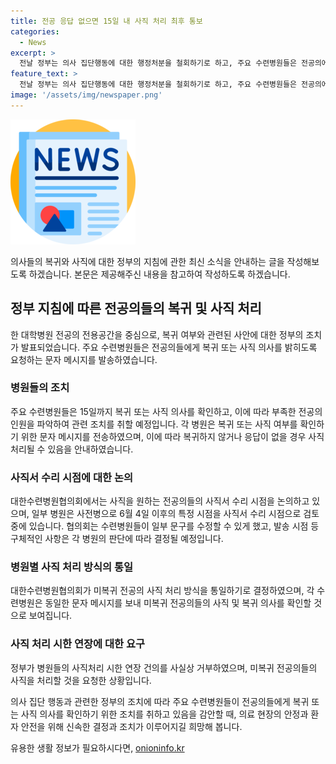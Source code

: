 ```yaml
---
title: 전공 응답 없으면 15일 내 사직 처리 최후 통보
categories:
  - News
excerpt: >
  전날 정부는 의사 집단행동에 대한 행정처분을 철회하기로 하고, 주요 수련병원들은 전공의에게 15일까지 복귀 또는 사직 여부를 명확히 밝히라는 요구를 발송했다. 정부의 지침에 따라 복귀 또는 사직 디데이를 제시한 주요 수련병원들은 사직서 수리 시점에 대해서는 아직 결정이 내려지지 않았으며, 협의회가 일종의 가이드라인을 제시한 데 따라 수련병원들은 동일한 문자 메시지를 보내 미복귀 전공의들의 사직 및 복귀 의사를 확인할 것으로 보인다.
feature_text: >
  전날 정부는 의사 집단행동에 대한 행정처분을 철회하기로 하고, 주요 수련병원들은 전공의에게 15일까지 복귀 또는 사직 여부를 명확히 밝히라는 요구를 발송했다. 정부의 지침에 따라 복귀 또는 사직 디데이를 제시한 주요 수련병원들은 사직서 수리 시점에 대해서는 아직 결정이 내려지지 않았으며, 협의회가 일종의 가이드라인을 제시한 데 따라 수련병원들은 동일한 문자 메시지를 보내 미복귀 전공의들의 사직 및 복귀 의사를 확인할 것으로 보인다.
image: '/assets/img/newspaper.png'
---
```


<p><img src="/assets/img/newspaper.png" alt="kimp 속보" /></p>

<p data-ke-size="size16">의사들의 복귀와 사직에 대한 정부의 지침에 관한 최신 소식을 안내하는 글을 작성해보도록 하겠습니다. 본문은 제공해주신 내용을 참고하여 작성하도록 하겠습니다.</p>

<h2 data-ke-size="size26">정부 지침에 따른 전공의들의 복귀 및 사직 처리</h2>

<p data-ke-size="size16">한 대학병원 전공의 전용공간을 중심으로, 복귀 여부와 관련된 사안에 대한 정부의 조치가 발표되었습니다. 주요 수련병원들은 전공의들에게 복귀 또는 사직 의사를 밝히도록 요청하는 문자 메시지를 발송하였습니다.</p>

<h3>병원들의 조치</h3>

<p data-ke-size="size16">주요 수련병원들은 15일까지 복귀 또는 사직 의사를 확인하고, 이에 따라 부족한 전공의 인원을 파악하여 관련 조치를 취할 예정입니다. 각 병원은 복귀 또는 사직 여부를 확인하기 위한 문자 메시지를 전송하였으며, 이에 따라 복귀하지 않거나 응답이 없을 경우 사직 처리될 수 있음을 안내하였습니다.</p>

<h3>사직서 수리 시점에 대한 논의</h3>

<p data-ke-size="size16">대한수련병원협의회에서는 사직을 원하는 전공의들의 사직서 수리 시점을 논의하고 있으며, 일부 병원은 사전병으로 6월 4일 이후의 특정 시점을 사직서 수리 시점으로 검토 중에 있습니다. 협의회는 수련병원들이 일부 문구를 수정할 수 있게 했고, 발송 시점 등 구체적인 사항은 각 병원의 판단에 따라 결정될 예정입니다.</p>

<h3>병원별 사직 처리 방식의 통일</h3>

<p data-ke-size="size16">대한수련병원협의회가 미복귀 전공의 사직 처리 방식을 통일하기로 결정하였으며, 각 수련병원은 동일한 문자 메시지를 보내 미복귀 전공의들의 사직 및 복귀 의사를 확인할 것으로 보여집니다.</p>

<h3>사직 처리 시한 연장에 대한 요구</h3>

<p data-ke-size="size16">정부가 병원들의 사직처리 시한 연장 건의를 사실상 거부하였으며, 미복귀 전공의들의 사직을 처리할 것을 요청한 상황입니다. </p>

<p data-ke-size="size16">의사 집단 행동과 관련한 정부의 조치에 따라 주요 수련병원들이 전공의들에게 복귀 또는 사직 의사를 확인하기 위한 조치를 취하고 있음을 감안할 때, 의료 현장의 안정과 환자 안전을 위해 신속한 결정과 조치가 이루어지길 희망해 봅니다.</p>
유용한 생활 정보가 필요하시다면, <a href="https://onioninfo.kr" rel="dofollow">onioninfo.kr</a>



